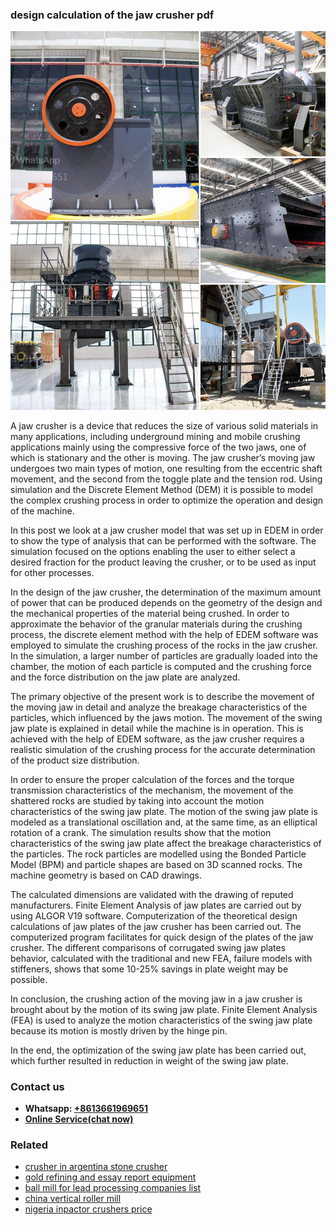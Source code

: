 <h3>design calculation of the jaw crusher pdf</h3><img src='1708332771.jpg' alt=''><p>A jaw crusher is a device that reduces the size of various solid materials in many applications, including underground mining and mobile crushing applications mainly using the compressive force of the two jaws, one of which is stationary and the other is moving. The jaw crusher’s moving jaw undergoes two main types of motion, one resulting from the eccentric shaft movement, and the second from the toggle plate and the tension rod. Using simulation and the Discrete Element Method (DEM) it is possible to model the complex crushing process in order to optimize the operation and design of the machine.</p><p>In this post we look at a jaw crusher model that was set up in EDEM in order to show the type of analysis that can be performed with the software. The simulation focused on the options enabling the user to either select a desired fraction for the product leaving the crusher, or to be used as input for other processes.</p><p>In the design of the jaw crusher, the determination of the maximum amount of power that can be produced depends on the geometry of the design and the mechanical properties of the material being crushed. In order to approximate the behavior of the granular materials during the crushing process, the discrete element method with the help of EDEM software was employed to simulate the crushing process of the rocks in the jaw crusher. In the simulation, a larger number of particles are gradually loaded into the chamber, the motion of each particle is computed and the crushing force and the force distribution on the jaw plate are analyzed.</p><p>The primary objective of the present work is to describe the movement of the moving jaw in detail and analyze the breakage characteristics of the particles, which influenced by the jaws motion. The movement of the swing jaw plate is explained in detail while the machine is in operation. This is achieved with the help of EDEM software, as the jaw crusher requires a realistic simulation of the crushing process for the accurate determination of the product size distribution.</p><p>In order to ensure the proper calculation of the forces and the torque transmission characteristics of the mechanism, the movement of the shattered rocks are studied by taking into account the motion characteristics of the swing jaw plate. The motion of the swing jaw plate is modeled as a translational oscillation and, at the same time, as an elliptical rotation of a crank. The simulation results show that the motion characteristics of the swing jaw plate affect the breakage characteristics of the particles. The rock particles are modelled using the Bonded Particle Model (BPM) and particle shapes are based on 3D scanned rocks. The machine geometry is based on CAD drawings.</p><p>The calculated dimensions are validated with the drawing of reputed manufacturers. Finite Element Analysis of jaw plates are carried out by using ALGOR V19 software. Computerization of the theoretical design calculations of jaw plates of the jaw crusher has been carried out. The computerized program facilitates for quick design of the plates of the jaw crusher. The different comparisons of corrugated swing jaw plates behavior, calculated with the traditional and new FEA, failure models with stiffeners, shows that some 10-25% savings in plate weight may be possible.</p><p>In conclusion, the crushing action of the moving jaw in a jaw crusher is brought about by the motion of its swing jaw plate. Finite Element Analysis (FEA) is used to analyze the motion characteristics of the swing jaw plate because its motion is mostly driven by the hinge pin.</p><p>In the end, the optimization of the swing jaw plate has been carried out, which further resulted in reduction in weight of the swing jaw plate.</p><h3>Contact us</h3><ul><li><strong>Whatsapp:&nbsp;<a href="https://wa.me/8613661969651">+8613661969651</a></strong></li><li><a href="https://swt.shibang-china.com/?git&amp;zhl&amp;design calculation of the jaw crusher pdf"><strong>Online Service(chat now)</strong></a></li></ul><h3>Related</h3><ul><li><a href='crusher in argentina stone crusher.md'>crusher in argentina stone crusher</a></li><li><a href='gold refining and essay report equipment.md'>gold refining and essay report equipment</a></li><li><a href='ball mill for lead processing companies list.md'>ball mill for lead processing companies list</a></li><li><a href='china vertical roller mill.md'>china vertical roller mill</a></li><li><a href='nigeria inpactor crushers price.md'>nigeria inpactor crushers price</a></li></ul>